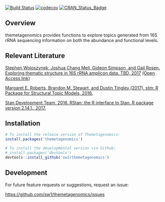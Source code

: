 
<!-- README.md is generated from README.Rmd. Please edit that file -->
[![Build Status](https://travis-ci.com/sw1/themetagenomics.svg?token=8r1TnJBy8TyidNrmbPpa&branch=master)](https://travis-ci.com/sw1/themetagenomics) [![codecov](https://codecov.io/gh/sw1/themetagenomics/branch/master/graph/badge.svg?token=pmjXMfuHrw)](https://codecov.io/gh/sw1/themetagenomics) [![CRAN\_Status\_Badge](http://www.r-pkg.org/badges/version/themetagenomics)](https://cran.r-project.org/package=themetagenomics)

Overview
--------

themetagenomics provides functions to explore topics generated from 16S rRNA sequencing information on both the abundance and functional levels.

Relevant Literature
-------------------

[Stephen Woloszynek, Joshua Chang Mell, Gideon Simpson, and Gail Rosen. Exploring thematic structure in 16S rRNA amplicon data. TBD, 2017](http://) [(Open Access link)](http://)

[Margaret E. Roberts, Brandon M. Stewart, and Dustin Tingley (2017). stm: R Package for Structural Topic Models, 2016.](http://www.structuraltopicmodel.com)

[Stan Development Team. 2016. RStan: the R interface to Stan. R package version 2.14.1., 2017.](http://mc-stan.org)

Installation
------------

``` r
# To install the release version of Themetagenomics:
install.packages('themetagenomics')

# To install the developmental version via Github:
# install.packages('devtools')
devtools::install_github('sw1/themetagenomics')
```

Development
-----------

For future feature requests or suggestions, request an issue:

<https://github.com/sw1/themetagenomics/issues>
